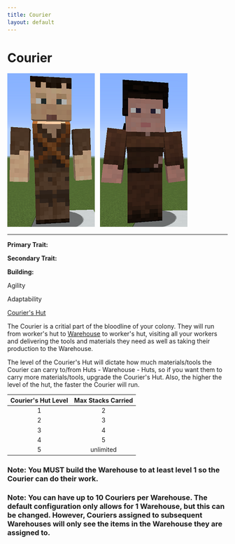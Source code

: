 ```yaml
---
title: Courier
layout: default
---
```

# Courier

<div class="infobox box text-center">
<img src="../../assets/images/workers/deliveryman_m.png" alt="Courier Male" />&nbsp;&nbsp;&nbsp;<img src="../../assets/images/workers/deliveryman_f.png" alt="Courier Female" />
<hr />
  <div class="row section-text text-left">
    <div class="col">
      <p><strong>Primary Trait:</strong></p>
      <p><strong>Secondary Trait:</strong></p>
      <p><strong>Building:</strong></p>
    </div>
    <div class="col">
      <p class="traitp">Agility</p>
      <p class="traits">Adaptability</p>
      <p><a href="../buildings/courier">Courier's Hut</a></p>
    </div>
  </div>
</div>

The Courier is a critial part of the bloodline of your colony. They will run from worker's hut to [Warehouse](../../source/buildings/warehouse) to worker's hut, visiting all your workers and delivering the tools and materials they need as well as taking their production to the Warehouse.

The level of the Courier's Hut will dictate how much materials/tools the Courier can carry to/from Huts - Warehouse - Huts, so if you want them to carry more materials/tools, upgrade the Courier's Hut. Also, the higher the level of the hut, the faster the Courier will run.

| Courier's Hut Level | Max Stacks Carried |
| :-----------------: | :----------------: |
| 1                   | 2                  |
| 2                   | 3                  |
| 3                   | 4                  |
| 4                   | 5                  |
| 5                   | unlimited          |

### Note: You MUST build the Warehouse to at least level 1 so the Courier can do their work.

### Note: You can have up to 10 Couriers per Warehouse. The default configuration only allows for 1 Warehouse, but this can be changed. However, Couriers assigned to subsequent Warehouses will only see the items in the Warehouse they are assigned to.
